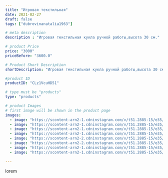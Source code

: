 ```yaml
---
title: "Игровая текстильная"
date: 2021-02-27
draft: false
tags: ["dubrovinanatalia1963"]

# meta description
description : "Игровая текстильная кукла ручной работы,высота 30 см."

# product Price
price: "3000"
priceBefore: "3600.0"

# Product Short Description
shortDescription: "Игровая текстильная кукла ручной работы,высота 30 см."

#product ID
productID: "CLz1VcuHD51"

# type must be "products"
type: "products"

# product Images
# first image will be shown in the product page
images:
  - image: "https://scontent-arn2-1.cdninstagram.com/v/t51.2885-15/e35/154789296_857371765119378_2959981407510182342_n.jpg?se=7&tp=1&_nc_ht=scontent-arn2-1.cdninstagram.com&_nc_cat=106&_nc_ohc=EfClVil1QS4AX9TPgZ0&oh=81e213b262194fca300b747222b95aa7&oe=606C3A69&ig_cache_key=MjUxODU5MTE4MzI1MTA3NzkxOQ%3D%3D.2"
  - image: "https://scontent-arn2-1.cdninstagram.com/v/t51.2885-15/e35/154991140_879425489513421_3062209134742323993_n.jpg?se=7&tp=1&_nc_ht=scontent-arn2-1.cdninstagram.com&_nc_cat=109&_nc_ohc=SMWPcgYUVowAX_q01MX&oh=d50374101f055af4577029e711330401&oe=606B233F&ig_cache_key=MjUxODU5MTE4MzIyNjEyNjM0NQ%3D%3D.2"
  - image: "https://scontent-arn2-1.cdninstagram.com/v/t51.2885-15/e35/150695644_2787702381482325_122561942889357175_n.jpg?se=7&tp=1&_nc_ht=scontent-arn2-1.cdninstagram.com&_nc_cat=109&_nc_ohc=AI5JtSp4Xn0AX_eJOFX&oh=05c88258c6e433629e669504fcee45c8&oe=606B9F27&ig_cache_key=MjUxODU5MTE4MzIzNDUxNDc2Mw%3D%3D.2"
  - image: "https://scontent-arn2-1.cdninstagram.com/v/t51.2885-15/e35/149801071_904608906973847_9006891182238622595_n.jpg?se=7&tp=1&_nc_ht=scontent-arn2-1.cdninstagram.com&_nc_cat=111&_nc_ohc=ikMlb2OZcQEAX9siube&oh=130803664d84562478fc82f97dbb4667&oe=606BCF2E&ig_cache_key=MjUxODU5MTE4MzIxNzU3Nzc1Mw%3D%3D.2"
  - image: "https://scontent-arn2-2.cdninstagram.com/v/t51.2885-15/e35/150203737_1823518437812160_8631801188937851646_n.jpg?se=7&tp=1&_nc_ht=scontent-arn2-2.cdninstagram.com&_nc_cat=100&_nc_ohc=UZRFuuuMCNAAX-SzXq2&oh=96d22a00cae3907a4b6d33717b59ee71&oe=606BE7B3&ig_cache_key=MjUxODU5MTE4MzI2Nzk5NTc2Ng%3D%3D.2"
  - image: "https://scontent-arn2-2.cdninstagram.com/v/t51.2885-15/e35/154614708_254324572812773_2748400914554473393_n.jpg?se=7&tp=1&_nc_ht=scontent-arn2-2.cdninstagram.com&_nc_cat=105&_nc_ohc=eJ-pB6-qetoAX-RKxNG&oh=0972433e5d4d5e6a5c1c2a8d5cb431ac&oe=606B273E&ig_cache_key=MjUxODU5MTE4MzMzNTAyODExNQ%3D%3D.2"
  - image: "https://scontent-arn2-1.cdninstagram.com/v/t51.2885-15/e35/155095894_256828895934431_6939953779287626855_n.jpg?se=7&tp=1&_nc_ht=scontent-arn2-1.cdninstagram.com&_nc_cat=111&_nc_ohc=a90ngBki6agAX8iA1hi&oh=7f1c75d67d91b7c16fe2eed500cc66cd&oe=6069B6A9&ig_cache_key=MjUxODU5MTE4MzI3NjM2OTE0OQ%3D%3D.2"
  - image: "https://scontent-arn2-1.cdninstagram.com/v/t51.2885-15/e35/154388091_131287038893419_5452900308613900768_n.jpg?se=7&tp=1&_nc_ht=scontent-arn2-1.cdninstagram.com&_nc_cat=107&_nc_ohc=BBb1xlwUx04AX8f1zz1&oh=aba3f7667d5d34e3e018fc6d0ecadf8f&oe=606B0AB6&ig_cache_key=MjUxODU5MTE4MzI1OTQ3OTUxNA%3D%3D.2"

---
```

lorem
